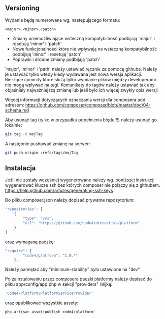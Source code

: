 Versioning
----------

Wydania będą numerowane wg. następującego formatu:

`<major>.<minor>.<patch>`

* Zmiany uniemożliwiające wsteczną kompatybilność podbijają 'major' i resetują 'minor' i 'patch'
* Nowe funkcjonalności które nie wpływają na wsteczną kompatybilność podbijają 'minor' i resetują 'patch'
* Poprawki i drobne zmiany podbijają 'patch'

'major', 'minor' i 'path' należy ustawiać ręcznie za pomocą githuba.
Należy je ustawiać tylko wtedy kiedy wydawana jest nowa wersja aplikacji. Bierzące commity które służą tylko wymianie plików między developerami nie mogą wpływać na tagi.
Komunikaty do tagów należy ustawiać tak aby objaśniały najważniejszą zmianę lub jeśli było ich więcej zwykły opis wersji

Więcej informacji dotyczących oznaczania wersji dla composera pod adresem:
https://github.com/composer/composer/blob/master/doc/04-schema.md

Aby usunąć tag (tylko w przypadku popełnienia błędu!!!) należy usunąć go lokalnie:

```bash
git tag -d mojTag
```

A następnie pushować zmianę na serwer:

```bash
git push origin :refs/tags/mojTag
```


Instalacja
----------

Jeśli nie zostały wcześniej wygenerowane należy wg. poniższej instrukcji wygenerować klucze ssh bez których composer nie połączy się z githubem.
https://help.github.com/articles/generating-ssh-keys

Do pliku composer.json należy dopisać prywatne repozytorium:

```javascript
"repositories": [
    {
        "type": "vcs",
        "url": "https://github.com/code4interactive/platform"
    }
]
```

oraz wymaganą paczkę:

```javascript
"require": {
		"code4/platform": "1.0.*"
	},
```

Należy pamiętać aby "minimum-stability" było ustawione na "dev"

Po zainstalowaniu przez composera paczki platformy należy dopisać do pliku app/config/app.php w sekcji "providers" linijkę:

```php
'Code4\Platform\PlatformServiceProvider'
```

oraz opublikować wszystkie assety:

```bash
php artisan asset:publish code4/platform"
```